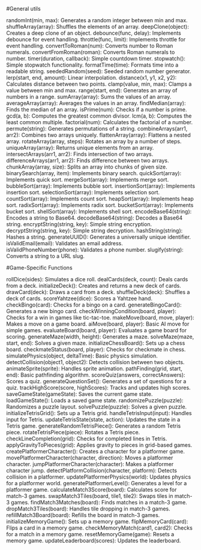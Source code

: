 #General utils

randomInt(min, max): Generates a random integer between min and max.
shuffleArray(array): Shuffles the elements of an array.
deepClone(object): Creates a deep clone of an object.
debounce(func, delay): Implements debounce for event handling.
throttle(func, limit): Implements throttle for event handling.
convertToRoman(num): Converts number to Roman numerals.
convertFromRoman(roman): Converts Roman numerals to number.
timer(duration, callback): Simple countdown timer.
stopwatch(): Simple stopwatch functionality.
formatTime(time): Formats time into a readable string.
seededRandom(seed): Seeded random number generator.
lerp(start, end, amount): Linear interpolation.
distance(x1, y1, x2, y2): Calculates distance between two points.
clamp(value, min, max): Clamps a value between min and max.
range(start, end): Generates an array of numbers in a range.
sumArray(array): Sums the values of an array.
averageArray(array): Averages the values in an array.
findMedian(array): Finds the median of an array.
isPrime(num): Checks if a number is prime.
gcd(a, b): Computes the greatest common divisor.
lcm(a, b): Computes the least common multiple.
factorial(num): Calculates the factorial of a number.
permute(string): Generates permutations of a string.
combineArrays(arr1, arr2): Combines two arrays uniquely.
flattenArray(array): Flattens a nested array.
rotateArray(array, steps): Rotates an array by a number of steps.
uniqueArray(array): Returns unique elements from an array.
intersectArrays(arr1, arr2): Finds intersection of two arrays.
differenceArrays(arr1, arr2): Finds difference between two arrays.
chunkArray(array, size): Splits an array into chunks of given size.
binarySearch(array, item): Implements binary search.
quickSort(array): Implements quick sort.
mergeSort(array): Implements merge sort.
bubbleSort(array): Implements bubble sort.
insertionSort(array): Implements insertion sort.
selectionSort(array): Implements selection sort.
countSort(array): Implements count sort.
heapSort(array): Implements heap sort.
radixSort(array): Implements radix sort.
bucketSort(array): Implements bucket sort.
shellSort(array): Implements shell sort.
encodeBase64(string): Encodes a string to Base64.
decodeBase64(string): Decodes a Base64 string.
encryptString(string, key): Simple string encryption.
decryptString(string, key): Simple string decryption.
hashString(string): Hashes a string.
generateUUID(): Generates a universally unique identifier.
isValidEmail(email): Validates an email address.
isValidPhoneNumber(phone): Validates a phone number.
slugify(string): Converts a string to a URL slug.

#Game-Specific Functions

rollDice(sides): Simulates a dice roll.
dealCards(deck, count): Deals cards from a deck.
initializeDeck(): Creates and returns a new deck of cards.
drawCard(deck): Draws a card from a deck.
shuffleDeck(deck): Shuffles a deck of cards.
scoreYahtzee(dice): Scores a Yahtzee hand.
checkBingo(card): Checks for a bingo on a card.
generateBingoCard(): Generates a new bingo card.
checkWinningCondition(board, player): Checks for a win in games like tic-tac-toe.
makeMove(board, move, player): Makes a move on a game board.
aiMove(board, player): Basic AI move for simple games.
evaluateBoard(board, player): Evaluates a game board for scoring.
generateMaze(width, height): Generates a maze.
solveMaze(maze, start, end): Solves a given maze.
initializeChessBoard(): Sets up a chess board.
checkmateStatus(board, player): Checks for checkmate in chess.
simulatePhysics(object, deltaTime): Basic physics simulation.
detectCollision(object1, object2): Detects collision between two objects.
animateSprite(sprite): Handles sprite animation.
pathFinding(grid, start, end): Basic pathfinding algorithm.
scoreQuiz(answers, correctAnswers): Scores a quiz.
generateQuestionSet(): Generates a set of questions for a quiz.
trackHighScore(score, highScores): Tracks and updates high scores.
saveGameState(gameState): Saves the current game state.
loadGameState(): Loads a saved game state.
randomizePuzzle(puzzle): Randomizes a puzzle layout.
solvePuzzle(puzzle): Solves a given puzzle.
initializeTetrisGrid(): Sets up a Tetris grid.
handleTetrisInput(input): Handles input for Tetris.
updateTetrisState(state, action): Updates the state in a Tetris game.
generateRandomTetrisPiece(): Generates a random Tetris piece.
rotateTetrisPiece(piece): Rotates a Tetris piece.
checkLineCompletion(grid): Checks for completed lines in Tetris.
applyGravityToPieces(grid): Applies gravity to pieces in grid-based games.
createPlatformerCharacter(): Creates a character for a platformer game.
movePlatformerCharacter(character, direction): Moves a platformer character.
jumpPlatformerCharacter(character): Makes a platformer character jump.
detectPlatformCollision(character, platform): Detects collision in a platformer.
updatePlatformerPhysics(world): Updates physics for a platformer world.
generatePlatformerLevel(): Generates a level for a platformer game.
calculateMatch3Score(board): Calculates score for match-3 games.
swapMatch3Tiles(board, tile1, tile2): Swaps tiles in match-3 games.
findMatch3Matches(board): Finds matches in a match-3 game.
dropMatch3Tiles(board): Handles tile dropping in match-3 games.
refillMatch3Board(board): Refills the board in match-3 games.
initializeMemoryGame(): Sets up a memory game.
flipMemoryCard(card): Flips a card in a memory game.
checkMemoryMatch(card1, card2): Checks for a match in a memory game.
resetMemoryGame(game): Resets a memory game.
updateLeaderboard(scores): Updates the leaderboard.